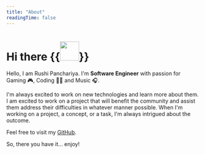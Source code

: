 ```yaml
---
title: "About"
readingTime: false
---
```


# Hi there {{<image src="/img/pikachu-running.gif" position="left" style="width: 50px;">}}

Hello, I am Rushi Panchariya. I'm **Software Engineer** with passion for Gaming 🎮, Coding 👨‍💻 and Music 🎧.

I'm always excited to work on new technologies and learn more about them. I am excited to work on a project that will benefit the community and assist them address their difficulties in whatever manner possible. When I'm working on a project, a concept, or a task, I'm always intrigued about the outcome.

Feel free to visit my [GitHub](https://github.com/imrushi).

So, there you have it... enjoy!
